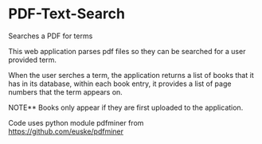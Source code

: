 # PDF-Text-Search
Searches a PDF for terms

This web application parses pdf files so they can be searched for a user provided term. 

When the user serches a term, the application returns a list of books that it has in its database, within each book entry, it provides a list of page numbers
that the term appears on.

NOTE** Books only appear if they are first uploaded to the application.

Code uses python module pdfminer from https://github.com/euske/pdfminer
